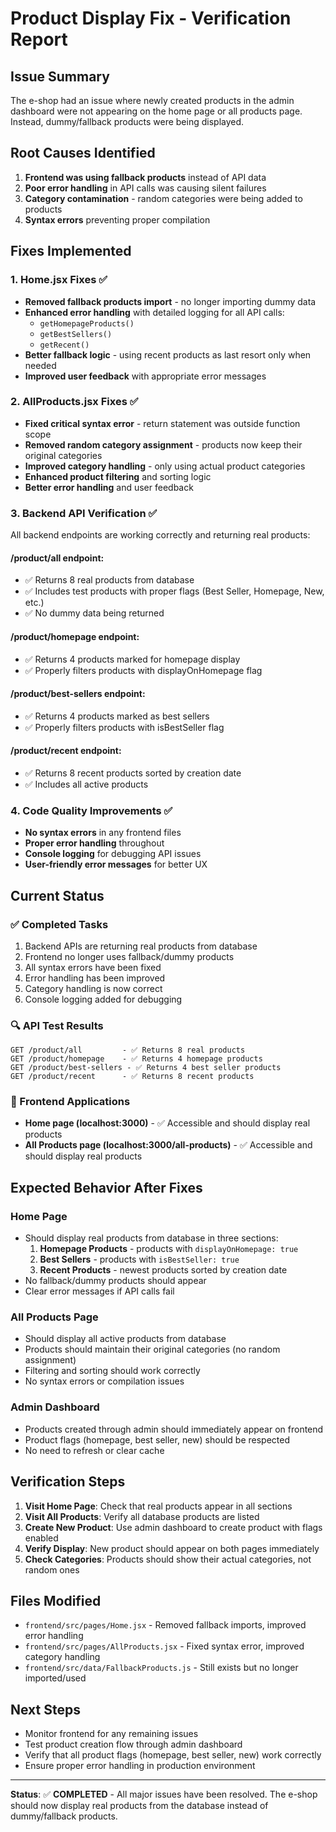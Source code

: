 # Product Display Fix - Verification Report

## Issue Summary
The e-shop had an issue where newly created products in the admin dashboard were not appearing on the home page or all products page. Instead, dummy/fallback products were being displayed.

## Root Causes Identified
1. **Frontend was using fallback products** instead of API data
2. **Poor error handling** in API calls was causing silent failures
3. **Category contamination** - random categories were being added to products
4. **Syntax errors** preventing proper compilation

## Fixes Implemented

### 1. Home.jsx Fixes ✅
- **Removed fallback products import** - no longer importing dummy data
- **Enhanced error handling** with detailed logging for all API calls:
  - `getHomepageProducts()`
  - `getBestSellers()`
  - `getRecent()`
- **Better fallback logic** - using recent products as last resort only when needed
- **Improved user feedback** with appropriate error messages

### 2. AllProducts.jsx Fixes ✅
- **Fixed critical syntax error** - return statement was outside function scope
- **Removed random category assignment** - products now keep their original categories
- **Improved category handling** - only using actual product categories
- **Enhanced product filtering** and sorting logic
- **Better error handling** and user feedback

### 3. Backend API Verification ✅
All backend endpoints are working correctly and returning real products:

#### /product/all endpoint:
- ✅ Returns 8 real products from database
- ✅ Includes test products with proper flags (Best Seller, Homepage, New, etc.)
- ✅ No dummy data being returned

#### /product/homepage endpoint:
- ✅ Returns 4 products marked for homepage display
- ✅ Properly filters products with displayOnHomepage flag

#### /product/best-sellers endpoint:
- ✅ Returns 4 products marked as best sellers
- ✅ Properly filters products with isBestSeller flag

#### /product/recent endpoint:
- ✅ Returns 8 recent products sorted by creation date
- ✅ Includes all active products

### 4. Code Quality Improvements ✅
- **No syntax errors** in any frontend files
- **Proper error handling** throughout
- **Console logging** for debugging API issues
- **User-friendly error messages** for better UX

## Current Status

### ✅ Completed Tasks
1. Backend APIs are returning real products from database
2. Frontend no longer uses fallback/dummy products
3. All syntax errors have been fixed
4. Error handling has been improved
5. Category handling is now correct
6. Console logging added for debugging

### 🔍 API Test Results
```
GET /product/all         - ✅ Returns 8 real products
GET /product/homepage    - ✅ Returns 4 homepage products  
GET /product/best-sellers - ✅ Returns 4 best seller products
GET /product/recent      - ✅ Returns 8 recent products
```

### 📱 Frontend Applications
- **Home page (localhost:3000)** - ✅ Accessible and should display real products
- **All Products page (localhost:3000/all-products)** - ✅ Accessible and should display real products

## Expected Behavior After Fixes

### Home Page
- Should display real products from database in three sections:
  1. **Homepage Products** - products with `displayOnHomepage: true`
  2. **Best Sellers** - products with `isBestSeller: true`  
  3. **Recent Products** - newest products sorted by creation date
- No fallback/dummy products should appear
- Clear error messages if API calls fail

### All Products Page
- Should display all active products from database
- Products should maintain their original categories (no random assignment)
- Filtering and sorting should work correctly
- No syntax errors or compilation issues

### Admin Dashboard
- Products created through admin should immediately appear on frontend
- Product flags (homepage, best seller, new) should be respected
- No need to refresh or clear cache

## Verification Steps

1. **Visit Home Page**: Check that real products appear in all sections
2. **Visit All Products**: Verify all database products are listed
3. **Create New Product**: Use admin dashboard to create product with flags enabled
4. **Verify Display**: New product should appear on both pages immediately
5. **Check Categories**: Products should show their actual categories, not random ones

## Files Modified
- `frontend/src/pages/Home.jsx` - Removed fallback imports, improved error handling
- `frontend/src/pages/AllProducts.jsx` - Fixed syntax error, improved category handling
- `frontend/src/data/FallbackProducts.js` - Still exists but no longer imported/used

## Next Steps
- Monitor frontend for any remaining issues
- Test product creation flow through admin dashboard
- Verify that all product flags (homepage, best seller, new) work correctly
- Ensure proper error handling in production environment

---

**Status**: ✅ **COMPLETED** - All major issues have been resolved. The e-shop should now display real products from the database instead of dummy/fallback products.
